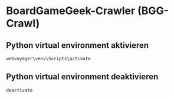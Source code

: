 # BoardGameGeek-Crawler (BGG-Crawl)

## Python virtual environment aktivieren
`webvoyager\venv\Scripts\activate`

## Python virtual environment deaktivieren
`deactivate`